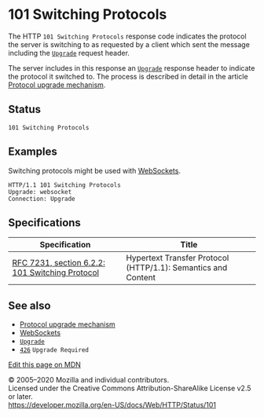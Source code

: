 101 Switching Protocols
=======================

The HTTP `101 Switching Protocols` response code indicates the protocol the server is switching to as requested by a client which sent the message including the [`Upgrade`](../headers/upgrade) request header.

The server includes in this response an [`Upgrade`](../headers/upgrade) response header to indicate the protocol it switched to. The process is described in detail in the article [Protocol upgrade mechanism](../protocol_upgrade_mechanism).

Status
------

    101 Switching Protocols

Examples
--------

Switching protocols might be used with [WebSockets](https://developer.mozilla.org/en-US/docs/Web/API/WebSockets_API).

    HTTP/1.1 101 Switching Protocols
    Upgrade: websocket 
    Connection: Upgrade

Specifications
--------------

<table><thead><tr class="header"><th>Specification</th><th>Title</th></tr></thead><tbody><tr class="odd"><td><a href="https://tools.ietf.org/html/rfc7231#section-6.2.2">RFC 7231, section 6.2.2: 101 Switching Protocol</a></td><td>Hypertext Transfer Protocol (HTTP/1.1): Semantics and Content</td></tr></tbody></table>

See also
--------

-   [Protocol upgrade mechanism](../protocol_upgrade_mechanism)
-   [WebSockets](https://developer.mozilla.org/en-US/docs/Web/API/WebSockets_API)
-   [`Upgrade`](../headers/upgrade)
-   [`426`](426) `Upgrade Required`

<a href="https://developer.mozilla.org/en-US/docs/Web/HTTP/Status/101$edit" class="_attribution-link">Edit this page on MDN</a>

© 2005–2020 Mozilla and individual contributors.  
Licensed under the Creative Commons Attribution-ShareAlike License v2.5 or later.  
<a href="https://developer.mozilla.org/en-US/docs/Web/HTTP/Status/101" class="_attribution-link">https://developer.mozilla.org/en-US/docs/Web/HTTP/Status/101</a>

